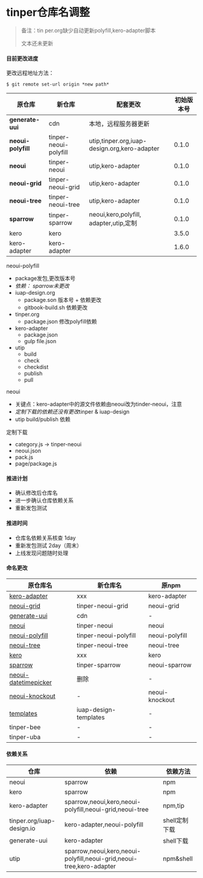# tinper仓库名调整

> 备注：tin per.org缺少自动更新polyfill,kero-adapter脚本
>
> 文本还未更新

#### 目前更改进度

更改远程地址方法：

```shell
$ git remote set-url origin *new path*
```

| 原仓库                | 新仓库                   | 配套更改                                     | 初始版本号 |
| ------------------ | --------------------- | ---------------------------------------- | ----- |
| **generate-uui**   | cdn                   | 本地，远程服务器更新                               |       |
| **neoui-polyfill** | tinper-neoui-polyfill | utip,tinper.org,iuap-design.org,kero-adapter | 0.1.0 |
| **neoui**          | tinper-neoui          | utip,kero-adapter                        | 0.1.0 |
| **neoui-grid**     | tinper-neoui-grid     | utip,kero-adapter                        | 0.1.0 |
| **neoui-tree**     | tinper-neoui-tree     | utip,kero-adapter                        | 0.1.0 |
| **sparrow**        | tinper-sparrow        | neoui,kero,polyfill, adapter,utip,定制     | 0.1.0 |
| kero               | kero                  |                                          | 3.5.0 |
| kero-adapter       | kero-adapter          |                                          | 1.6.0 |



neoui-polyfill

* package发包,更改版本号
* *依赖： sparrow未更改*
* iuap-design.org
  * package.son 版本号 + 依赖更改
  * gitbook-build.sh 依赖更改
* tinper.org
  * package.json 修改polyfill依赖
* kero-adapter
  * package.json
  * gulp file.json
* utip
  * build
  * check
  * checkdist
  * publish
  * pull


neoui

* 关键点：kero-adapter中的源文件依赖由neoui改为tinder-neoui，注意
* *定制下载的依赖还没有更改*tinper & iuap-design
* utip build/publish 依赖


定制下载

* category.js -> tinper-neoui
* neoui.json
* pack.js
* page/package.js



#### 推进计划

- 确认修改后仓库名
- 进一步确认仓库依赖关系
- 重新发包测试

#### 推进时间

- 仓库名依赖关系核查 1day
- 重新发包测试 2day（周末）
- 上线发现问题随时处理

#### 命名更改

| 原仓库名                                     | 新仓库名                  | 原npm           |
| ---------------------------------------- | --------------------- | -------------- |
| [kero-adapter](https://github.com/iuap-design/kero-adapter) | xxx                   | kero-adapter   |
| [neoui-grid](https://github.com/iuap-design/neoui-grid) | tinper-neoui-grid     | neoui-grid     |
| [generate-uui](https://github.com/iuap-design/generate-uui) | cdn                   | -              |
| [neoui](https://github.com/iuap-design/neoui) | tinper-neoui          | neoui          |
| [neoui-polyfill](https://github.com/iuap-design/neoui-polyfill) | tinper-neoui-polyfill | neoui-polyfill |
| [neoui-tree](https://github.com/iuap-design/neoui-tree) | tinper-neoui-tree     | neoui-tree     |
| [kero](https://github.com/iuap-design/kero) | xxx                   | kero           |
| [sparrow](https://github.com/iuap-design/sparrow) | tinper-sparrow        | neoui-sparrow  |
| [neoui-datetimepicker](https://github.com/iuap-design/neoui-datetimepicker) | 删除                    | -              |
| [neoui-knockout](https://github.com/iuap-design/neoui-knockout) | -                     | neoui-knockout |
| [templates](https://github.com/iuap-design/templates) | iuap-design-templates | -              |
| tinper-bee                               | -                     | -              |
| tinper-uba                               | -                     | -              |

#### 依赖关系

| 仓库                        | 依赖                                       | 依赖方法      |
| ------------------------- | ---------------------------------------- | --------- |
| neoui                     | sparrow                                  | npm       |
| kero                      | sparrow                                  | npm       |
| kero-adapter              | sparrow,neoui,kero,neoui-polyfill,neoui-grid,neoui-tree | npm,tip   |
| tinper.org/iuap-design.io | kero-adapter,neoui-polyfill              | shell定制下载 |
| generate-uui              | kero-adapter                             | shell下载   |
| utip                      | sparrow,neoui,kero,neoui-polyfill,neoui-grid,neoui-tree,kero-adapter | npm&shell |


